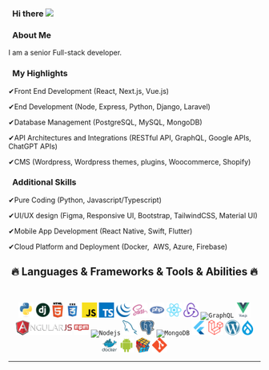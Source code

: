 ### &nbsp; Hi there <a href="https://www.gautamkrishnar.com/"><img src="https://media.giphy.com/media/hvRJCLFzcasrR4ia7z/giphy.gif" width="5%"></a>

### &nbsp; About Me

I am a senior Full-stack developer.

### &nbsp; My Highlights

  <p>✔Front End Development (React, Next.js, Vue.js)</p>
  <p>✔End Development (Node, Express, Python, Django, Laravel)</p>
  <p>✔Database Management (PostgreSQL, MySQL, MongoDB)</p>
  <p>✔API Architectures and Integrations (RESTful API, GraphQL, Google APIs, ChatGPT APIs)</p>
  <p>✔CMS (Wordpress, Wordpress themes, plugins, Woocommerce, Shopify)</p>

### &nbsp; Additional Skills

  <p>✔Pure Coding (Python, Javascript/Typescript)</p>
  <p>✔UI/UX design (Figma, Responsive UI, Bootstrap, TailwindCSS, Material UI)</p>
  <p>✔Mobile App Development (React Native, Swift, Flutter)</p>
  <p>✔Cloud Platform and Deployment (Docker,  AWS, Azure, Firebase)</p>

<h2 align="center">🔥 Languages & Frameworks & Tools & Abilities 🔥</h2>
<br>
<p align="center">
  <code><img title="Python" height="30" src="images/python-original.svg"></code>
  <code><img title="Django" height="30" src="images/django.png"></code>
  <code><img title="HTML5" height="30" src="images/html5.svg"></code>
  <code><img title="CSS" height="30" src="images/css.svg"></code>
  <code><img title="Javascript" height="30" src="images/javascript.svg"></code>
  <code><img title="Typescript" height="30" src="images/typescript.png"></code>
  <code><img title="JQuery" height="30" src="images/jquery-original.svg"></code>
  <code><img title="SASS" height="30" src="images/sass.svg"></code>
  <code><img title="PHP" height="30" src="images/php.svg"></code>
  <code><img title="React" height="30" src="images/react-original.svg"></code>
  <code><img title="Redux" height="30" src="images/redux.svg"></code>
  <code><img title="GraphQL" height="30" src="https://cdn.jsdelivr.net/gh/devicons/devicon/icons/graphql/graphql-plain.svg"></code>
  <code><img title="Vue" height="30" src="https://raw.githubusercontent.com/devicons/devicon/master/icons/vuejs/vuejs-original-wordmark.svg"></code>
  <code><img title="AngularJS" height="30" src="images/angularjs.png"></code>
  <code><img title="npm" height="30" src="images/npm.svg"></code>
  <code><img title="Nodejs" height="30" src="https://cdn.jsdelivr.net/gh/devicons/devicon/icons/nodejs/nodejs-original.svg"></code>
  <code><img title="MySQL" height="30" src="images/mysql.svg"></code>
  <code><img title="PostgreSQL" height="30" src="images/postgresql.svg"></code>
  <code><img title="MongoDB" height="30" src="https://cdn.jsdelivr.net/gh/devicons/devicon/icons/mongodb/mongodb-original.svg"></code>
  <code><img title="Flutter" height="30" src="images/flutter.png"></code>
  <code><img title="Laravel" height="30" src="images/laravel.png"></code>
  <code><img title="WordPress" height="30" src="images/wordpress.png"></code>
  <code><img title="Drupal" height="30" src="images/drupal.png"></code>
  <code><img title="Docker" height="30" src="https://raw.githubusercontent.com/devicons/devicon/master/icons/docker/docker-original-wordmark.svg"></code>
  <code><img title="Android" height="30" src="images/android.svg"></code>
  <code><img title="Problem Solving" height="30" src="images/problemSolving.png"></code>
  <code><img title="Git" height="30" src="images/git-original.svg"></code>

</p>
<hr>
